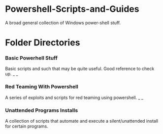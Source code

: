 # Powershell-Scripts-and-Guides
A broad general collection of Windows power-shell stuff.

# Folder Directories

### Basic Powerhell Stuff
Basic scripts and such that may be quite useful. Good reference to check up.
_
_
### Red Teaming With Powershell
A series of exploits and scripts for red teaming using powershell.
_
_
### Unattended Programs Installs
A collection of scripts that automate and execute a silent/unattended install for certain programs.

